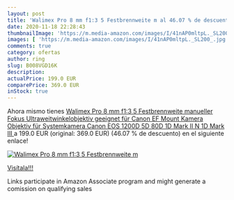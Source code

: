 ```yaml
---
layout: post
title: 'Walimex Pro 8 mm f1:3 5 Festbrennweite m al 46.07 % de descuento'
date: 2020-11-18 22:28:43
thumbnailImage: 'https://m.media-amazon.com/images/I/41nAP0mltpL._SL200_.jpg'
images: [ 'https://m.media-amazon.com/images/I/41nAP0mltpL._SL200_.jpg' ]
comments: true
category: ofertas
author: ring
slug: B008VGD16K
description:
actualPrice: 199.0 EUR
comparePrice: 369.0 EUR
inStock: true
---
```


Ahora mismo tienes [Walimex Pro 8 mm f1:3 5 Festbrennweite manueller Fokus Ultraweitwinkelobjektiv  geeignet für Canon EF Mount Kamera Objektiv für Systemkamera Canon EOS 1200D 5D 80D 1D Mark II N 1D Mark III ](https://www.amazon.de/dp/B008VGD16K/?tag=tolees0ca-21) a 199.0 EUR (original: 369.0 EUR) (46.07 %  de descuento) en el siguiente enlace!

[![Walimex Pro 8 mm f1:3 5 Festbrennweite m](https://m.media-amazon.com/images/I/41nAP0mltpL._SL200_.jpg)](https://www.amazon.de/dp/B008VGD16K/?tag=tolees0ca-21)

[Visítala!!!](https://www.amazon.de/dp/B008VGD16K/?tag=tolees0ca-21)

Links participate in Amazon Associate program and might generate a comission on qualifying sales
